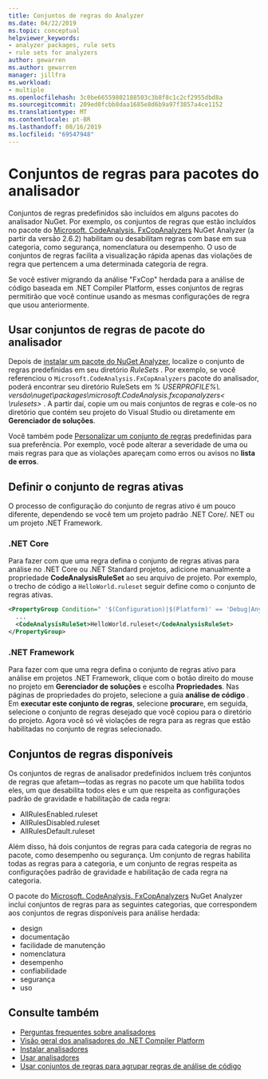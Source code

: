 ```yaml
---
title: Conjuntos de regras do Analyzer
ms.date: 04/22/2019
ms.topic: conceptual
helpviewer_keywords:
- analyzer packages, rule sets
- rule sets for analyzers
author: gewarren
ms.author: gewarren
manager: jillfra
ms.workload:
- multiple
ms.openlocfilehash: 3c0be66559802188503c3b8f8c1c2cf2955dbd8a
ms.sourcegitcommit: 209ed0fcbb8daa1685e8d6b9a97f3857a4ce1152
ms.translationtype: MT
ms.contentlocale: pt-BR
ms.lasthandoff: 08/16/2019
ms.locfileid: "69547948"
---
```

# <a name="rule-sets-for-analyzer-packages"></a>Conjuntos de regras para pacotes do analisador

Conjuntos de regras predefinidos são incluídos em alguns pacotes do analisador NuGet. Por exemplo, os conjuntos de regras que estão incluídos no pacote do [Microsoft. CodeAnalysis. FxCopAnalyzers](https://www.nuget.org/packages/Microsoft.CodeAnalysis.FxCopAnalyzers/) NuGet Analyzer (a partir da versão 2.6.2) habilitam ou desabilitam regras com base em sua categoria, como segurança, nomenclatura ou desempenho. O uso de conjuntos de regras facilita a visualização rápida apenas das violações de regra que pertencem a uma determinada categoria de regra.

Se você estiver migrando da análise "FxCop" herdada para a análise de código baseada em .NET Compiler Platform, esses conjuntos de regras permitirão que você continue usando as mesmas configurações de regra que usou anteriormente.

## <a name="use-analyzer-package-rule-sets"></a>Usar conjuntos de regras de pacote do analisador

Depois de [instalar um pacote do NuGet Analyzer](install-roslyn-analyzers.md), localize o conjunto de regras predefinidas em seu diretório *RuleSets* . Por exemplo, se você referenciou o `Microsoft.CodeAnalysis.FxCopAnalyzers` pacote do analisador, poderá encontrar seu diretório RuleSets em *% USERPROFILE%\\. versão\\nuget\packages\microsoft.CodeAnalysis.fxcopanalyzers\< \rulesets\>* . A partir daí, copie um ou mais conjuntos de regras e cole-os no diretório que contém seu projeto do Visual Studio ou diretamente em **Gerenciador de soluções**.

Você também pode [Personalizar um conjunto de regras](how-to-create-a-custom-rule-set.md) predefinidas para sua preferência. Por exemplo, você pode alterar a severidade de uma ou mais regras para que as violações apareçam como erros ou avisos no **lista de erros**.

## <a name="set-the-active-rule-set"></a>Definir o conjunto de regras ativas

O processo de configuração do conjunto de regras ativo é um pouco diferente, dependendo se você tem um projeto padrão .NET Core/. NET ou um projeto .NET Framework.

### <a name="net-core"></a>.NET Core

Para fazer com que uma regra defina o conjunto de regras ativas para análise no .NET Core ou .NET Standard projetos, adicione manualmente a propriedade **CodeAnalysisRuleSet** ao seu arquivo de projeto. Por exemplo, o trecho de código a `HelloWorld.ruleset` seguir define como o conjunto de regras ativas.

```xml
<PropertyGroup Condition=" '$(Configuration)|$(Platform)' == 'Debug|AnyCPU' ">
  ...
  <CodeAnalysisRuleSet>HelloWorld.ruleset</CodeAnalysisRuleSet>
</PropertyGroup>
```

### <a name="net-framework"></a>.NET Framework

Para fazer com que uma regra defina o conjunto de regras ativo para análise em projetos .NET Framework, clique com o botão direito do mouse no projeto em **Gerenciador de soluções** e escolha **Propriedades**. Nas páginas de propriedades do projeto, selecione a guia **análise de código** . Em **executar este conjunto de regras**, selecione **procurar**e, em seguida, selecione o conjunto de regras desejado que você copiou para o diretório do projeto. Agora você só vê violações de regra para as regras que estão habilitadas no conjunto de regras selecionado.

## <a name="available-rule-sets"></a>Conjuntos de regras disponíveis

Os conjuntos de regras de analisador predefinidos incluem três conjuntos de regras que afetam&mdash;todas as regras no pacote um que habilita todos eles, um que desabilita todos eles e um que respeita as configurações padrão de gravidade e habilitação de cada regra:

- AllRulesEnabled.ruleset
- AllRulesDisabled.ruleset
- AllRulesDefault.ruleset

Além disso, há dois conjuntos de regras para cada categoria de regras no pacote, como desempenho ou segurança. Um conjunto de regras habilita todas as regras para a categoria, e um conjunto de regras respeita as configurações padrão de gravidade e habilitação de cada regra na categoria.

O pacote do [Microsoft. CodeAnalysis. FxCopAnalyzers](https://www.nuget.org/packages/Microsoft.CodeAnalysis.FxCopAnalyzers/) NuGet Analyzer inclui conjuntos de regras para as seguintes categorias, que correspondem aos conjuntos de regras disponíveis para análise herdada:

- design
- documentação
- facilidade de manutenção
- nomenclatura
- desempenho
- confiabilidade
- segurança
- uso

## <a name="see-also"></a>Consulte também

- [Perguntas frequentes sobre analisadores](analyzers-faq.md)
- [Visão geral dos analisadores do .NET Compiler Platform](roslyn-analyzers-overview.md)
- [Instalar analisadores](install-roslyn-analyzers.md)
- [Usar analisadores](use-roslyn-analyzers.md)
- [Usar conjuntos de regras para agrupar regras de análise de código](using-rule-sets-to-group-code-analysis-rules.md)

